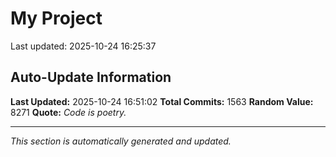 # My Project


Last updated: 2025-10-24 16:25:37


































































































































































































































































































































































































































































































































































































































































































































































































































































































































































































































































































































































































































































































































































































































































































































































































































































































































































































































































































































































































































## Auto-Update Information

**Last Updated:** 2025-10-24 16:51:02
**Total Commits:** 1563
**Random Value:** 8271
**Quote:** _Code is poetry._

---
_This section is automatically generated and updated._